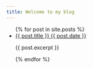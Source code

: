 ```yaml
---
title: Welcome to my blog
---
```

<ul>
  {% for post in site.posts %}
    <li>
      <a href="{{ post.url }}">{{ post.title }} {{ post.date }}</a>
      <p>{{ post.excerpt }}</p>
    </li>
  {% endfor %}
</ul>
